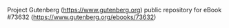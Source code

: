 Project Gutenberg (https://www.gutenberg.org) public repository for eBook #73632 (https://www.gutenberg.org/ebooks/73632)
